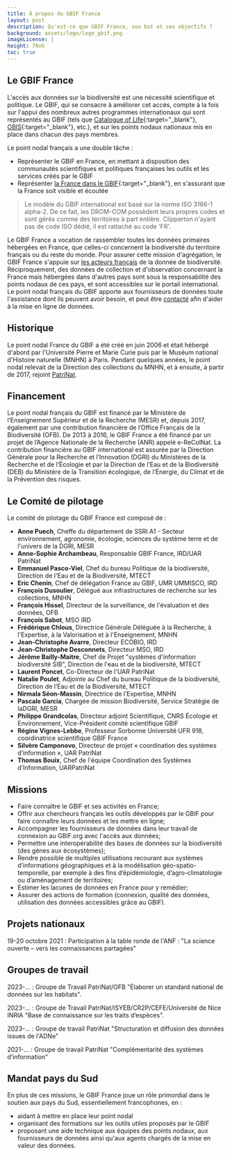 ```yaml
---
title: À propos du GBIF France
layout: post
description: Qu'est-ce que GBIF France, son but et ses objectifs ?
background: assets/logo/logo_gbif.png
imageLicense: |
height: 70vh
toc: true
---
```

<style> .feature-img img {background-color: white; object-fit: contain }> </style>

## Le GBIF France
L'accès aux données sur la biodiversité est une nécessité scientifique et politique. Le GBIF, qui se consacre à améliorer cet accès, compte à la fois sur l'appui des nombreux autres programmes internationaux qui sont représentés au GBIF (tels que [Catalogue of Life](https://www.catalogueoflife.org/){:target="_blank"}, [OBIS](https://obis.org/){:target="_blank"}, etc.), et sur les points nodaux nationaux mis en place dans chacun des pays membres.

Le point nodal français a une double tâche :
 - Représenter le GBIF en France, en mettant à disposition des communautés scientifiques et politiques françaises les outils et les services créés par le GBIF
 - Représenter [la France dans le GBIF](https://www.gbif.org/country/FR/summary){:target="_blank"}, en s'assurant que la France soit visible et écoutée

 > Le modèle du GBIF international est basé sur la norme ISO 3166-1 alpha-2. De ce fait, les DROM-COM possèdent leurs propres codes et sont gérés comme des territoires à part entière. Clipperton n'ayant pas de code ISO dédié, il est rattaché au code 'FR'.
 
  Le GBIF France a vocation de rassembler toutes les données primaires hébergées en France, que celles-ci concernent la biodiversité du territoire français ou du reste du monde. Pour assurer cette mission d'agrégation, le GBIF France s'appuie sur [les acteurs français](../../partage_valorisation/entrepots-catalogues) de la donnée de biodiversité. Réciproquement, des données de collection et d'observation concernant la France mais hébergées dans d'autres pays sont sous la responsabilité des points nodaux de ces pays, et sont accessibles sur le portail international.  Le point nodal français du GBIF apporte aux fournisseurs de données toute l'assistance dont ils peuvent avoir besoin, et peut être [contacté](mailto:gbif@gbif.fr) afin d'aider à la mise en ligne de données. 
 
## Historique

Le point nodal France du GBIF a été créé en juin 2006 et était hébergé d'abord par l'Université Pierre et Marie Curie puis par le Muséum national d'Histoire naturelle (MNHN) à Paris. Pendant quelques années, le point nodal relevait de la Direction des collections du MNHN, et à ensuite, à partir de 2017, rejoint [PatriNat](/../../a_propos/patrinat).

## Financement
Le point nodal français du GBIF est financé par le Ministère de l’Enseignement Supérieur et de la Recherche (MESR) et, depuis 2017, également par une contribution financière de l’Office Français de la Biodiversité (OFB). De 2013 à 2016, le GBIF France a été financé par un projet de l’Agence Nationale de la Recherche (ANR) appelé e-ReColNat.
La contribution financière au GBIF international est assurée par la Direction Générale pour la Recherche et l’Innovation (DGRI) du Ministères de la Recherche et de l’Écologie et par la Direction de l’Eau et de la Biodiversité (DEB) du Ministère de la Transition écologique, de l’Énergie, du Climat et de la Prévention des risques.

## Le Comité de pilotage

Le comité de pilotage du GBIF France est composé de :

- **Anne Puech**, Cheffe du département de SSRI A1 - Secteur environnement, agronomie, écologie, sciences du système terre et de l'univers de la DGRI, MESR
- **Anne-Sophie Archambeau**, Responsable GBIF France, IRD/UAR PatriNat
- **Emmanuel Pasco-Viel**, Chef du bureau Politique de la biodiversité, Direction de l'Eau et de la Biodiversité, MTECT
- **Eric Chenin**, Chef de délégation France au GBIF, UMR UMMISCO, IRD
- **François Dusoulier**, Délégué aux infrastructures de recherche sur les collections, MNHN 
- **François Hissel**, Directeur de la surveillance, de l'évaluation et des données, OFB
- **François Sabot**, MSO IRD
- **Frédérique Chlous**, Directrice Générale Déléguée à la Recherche, à l'Expertise, à la Valorisation et à l'Enseignement, MNHN
- **Jean-Christophe Avarre**, Directeur ECOBIO, IRD
- **Jean-Christophe Desconnets**, Directeur MSO, IRD
- **Jérôme Bailly-Maitre**, Chef de Projet "systèmes d'information biodiversité SIB", Direction de l'eau et de la biodiversité, MTECT
- **Laurent Poncet**, Co-Directeur de l'UAR PatriNat
- **Natalie Poulet**, Adjointe au Chef du bureau Politique de la biodiversité, Direction de l’Eau et de la Biodiversité, MTECT
- **Nirmala Séon-Massin**, Directrice de l’Expertise, MNHN
- **Pascale Garcia**, Chargée de mission Biodiversité, Service Stratégie de laDGRI, MESR
- **Philippe Grandcolas**, Directeur adjoint Scientifique, CNRS Écologie et Environnement, Vice-Président comité scientifique GBIF
- **Régine Vignes-Lebbe**, Professeur Sorbonne Université UFR 918, coordinatrice scientifique GBIF France
- **Silvère Camponovo**, Directeur de projet « coordination des systèmes d’information », UAR PatriNat
- **Thomas Bouix**, Chef de l'équipe Coordination des Systèmes d’Information, UARPatriNat

## Missions
- Faire connaître le GBIF et ses activités en France;
- Offrir aux chercheurs français les outils développés par le GBIF pour faire connaître leurs données et les mettre en ligne;
- Accompagner les fournisseurs de données dans leur travail de connexion au GBIF.org avec l'accès aux données;
- Permettre une interopérabilité des bases de données sur la biodiversité (des gènes aux écosystèmes);
- Rendre possible de multiples utilisations recourant aux systèmes d’informations géographiques et à la modélisation géo-spatio-temporelle, par exemple à des fins d’épidémiologie, d’agro-climatologie ou d’aménagement de territoires;
- Estimer les lacunes de données en France pour y remédier;
- Assurer des actions de formation (connexion, qualité des données, utilisation des données accessibles grâce au GBIF).

## Projets nationaux

19-20 octobre 2021 : Participation à la table ronde de l'ANF : "La science ouverte – vers les connaissances partagées"

## Groupes de travail

2023-... : Groupe de Travail PatriNat/OFB "Élaborer un standard national de données sur les habitats".

2023-... : Groupe de Travail PatriNat/ISYEB/CR2P/CEFE/Université de Nice INRIA "Base de connaissance sur les traits d’espèces".

2023-... : Groupe de travail PatriNat "Structuration et diffusion des données issues de l'ADNe"

2021-... :  Groupe de travail PatriNat "Complémentarité des systèmes d’information" 


## Mandat pays du Sud
En plus de ces missions, le GBIF France joue un rôle primordial dans le soutien aux pays du Sud, essentiellement francophones, en :
- aidant à mettre en place leur point nodal
- organisant des formations sur les outils utiles proposés par le GBIF
- proposant une aide technique aux équipes des points nodaux, aux fournisseurs de données ainsi qu'aux agents chargés de la mise en valeur des données.
